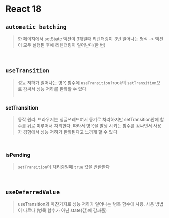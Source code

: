 # React 18

## `automatic batching`

> 한 페이지에서 setState 액션이 3개일때 리렌더링이 3번 일어나는 형식 -> 액션이 모두 실행된 후에 리렌더링이 일어난다(한 번)

<br>

## `useTransition`

> 성능 저하가 일어나는 병목 함수에 `useTransition` hook의 `setTransition`으로 감싸서 성능 저하를 완화할 수 있다<br><br>

### setTransition

> 동작 원리: 브라우저는 싱글쓰레드여서 동기로 처리하지만 setTransition안에 함수를 뒤로 미루어서 처리한다. 따라서 병목을 발생 시키는 함수를 감싸면서 사용자 경험에서 성능 저하가 완화된다고 느끼게 할 수 있다

<br>

### isPending

> `setTransition`이 처리중일때 `true` 값을 반환한다

<br>

## `useDeferredValue`

> useTransition과 마찬가지로 성능 저하가 일어나는 병목 함수에 사용. 사용 방법이 다르다 (병목 함수가 아닌 state(값)에 감싸줌)
